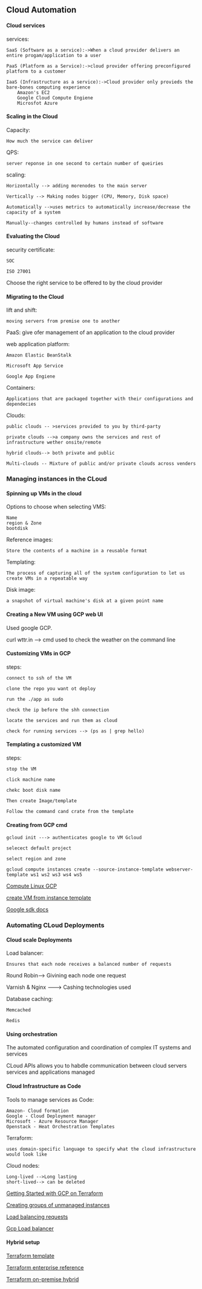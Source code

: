 ## Cloud Automation

#### Cloud services

services:

    SaaS (Software as a service):->When a cloud provider delivers an entire progam/application to a user

    PaaS (Platform as a Service):->cloud provider offering preconfigured platform to a customer

    IaaS (Infrastructure as a service):->Cloud provider only provieds the bare-bones computing experience
        Amazon's EC2
        Google Cloud Compute Engiene
        Microsfot Azure 

#### Scaling in the Cloud


Capacity:

    How much the service can deliver

QPS:

    server reponse in one second to certain number of queiries 

scaling:

    Horizontally --> adding morenodes to the main server

    Vertically --> Making nodes bigger (CPU, Memory, Disk space)

    Automatically -->uses metrics to automatically increase/decrease the capacity of a system

    Manually--changes controlled by humans instead of software

#### Evaluating the Cloud

security certificate:

    SOC
    
    ISO 27001

Choose the right service to be offered to by the cloud  provider

#### Migrating to the Cloud

lift and shift:

    moving servers from premise one to another

PaaS: give ofer management of an application to the cloud provider

web application platform:

    Amazon Elastic BeanStalk

    Microsoft App Service

    Google App Engiene

Containers:

    Applications that are packaged together with their configurations and dependecies

Clouds:

    public clouds -- >services provided to you by third-party

    private clouds -->a company owns the services and rest of infrastructure wether onsite/remote

    hybrid clouds--> both private and public

    Multi-clouds -- Mixture of public and/or private clouds across venders


### Managing instances in the CLoud


#### Spinning up VMs in the cloud

Options to choose when selecting VMS:

    Name
    region & Zone
    bootdisk

Reference images:

    Store the contents of a machine in a reusable format

Templating:

    The process of capturing all of the system configuration to let us create VMs in a repeatable way

Disk image:

    a snapshot of virtual machine's disk at a given point name
    
    

#### Creating a New VM using GCP web UI

Used google GCP.

curl wttr.in --> cmd used to check the weather on the command line

#### Customizing VMs in GCP

steps:

    connect to ssh of the VM

    clone the repo you want ot deploy

    run the ./app as sudo

    check the ip before the shh connection

    locate the services and run them as cloud

    check for running services --> (ps as | grep hello)

#### Templating a customized VM

steps:

    stop the VM

    click machine name

    chekc boot disk name

    Then create Image/template 

    Follow the command cand crate from the template

#### Creating from GCP cmd

    gcloud init ---> authenticates google to VM Gcloud

    selecect default project

    select region and zone

    gcloud compute instances create --source-instance-template webserver-template ws1 ws2 ws3 ws4 ws5 

[Compute Linux GCP](https://cloud.google.com/compute/docs/quickstart-linux)

[create VM from instance template](https://cloud.google.com/compute/docs/instances/create-vm-from-instance-template)

[Google sdk docs](https://cloud.google.com/sdk/docs)



### Automating CLoud Deployments

#### Cloud scale Deployments

Load balancer:

    Ensures that each node receives a balanced number of requests

Round Robin--> Givining each node one request

Varnish & Nginx ---> Cashing technologies used

Database caching:

    Memcached

    Redis

#### Using orchestration

The automated configuration and coordination of complex IT systems and services

CLoud APIs allows you to habdle communication between cloud servers services and applications managed

#### Cloud Infrastructure as Code

Tools to manage services as Code:

    Amazon- Cloud formation
    Google - Cloud Deployment manager
    Microsoft - Azure Resource Manager
    Openstack - Heat Orchestration Templates

Terraform:

    uses domain-specific language to specify what the cloud infrastructure would look like

Cloud nodes:

    Long-lived -->Long lasting
    short-lived--> can be deleted

[Getting Started with GCP on Terraform](https://cloud.google.com/community/tutorials/getting-started-on-gcp-with-terraform)

[Creating groups of unmanaged instances](https://cloud.google.com/compute/docs/instance-groups/creating-groups-of-unmanaged-instances)

[Load balancing requests](https://cloud.google.com/load-balancing/docs/https/)

[Gcp Load balancer](https://geekflare.com/gcp-load-balancer/)

#### Hybrid setup

[Terraform template](https://blog.inkubate.io/create-a-centos-7-terraform-template-for-vmware-vsphere/)

[Terraform enterprise reference](https://www.terraform.io/docs/enterprise/before-installing/reference-architecture/gcp.html)

[Terraform on-premise hybrid](https://www.hashicorp.com/resources/terraform-on-premises-hybrid-cloud-wayfair)

